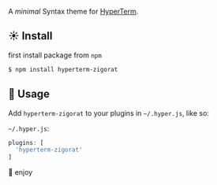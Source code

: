 A _minimal_ Syntax theme for [HyperTerm](https://hyper.is).

## ☀️ Install
first install package from `npm`
```bash
$ npm install hyperterm-zigorat
```
## 🎹 Usage
Add `hyperterm-zigorat` to your plugins in `~/.hyper.js`, like so:

`~/.hyper.js`:
```javascript
plugins: [
  'hyperterm-zigorat'
]
```
🍻 enjoy
